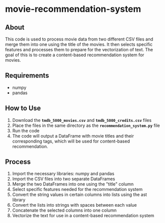 # movie-recommendation-system

## **About**

This code is used to process movie data from two different CSV files and merge them into one using the title of the movies. It then selects specific features and processes them to prepare for the vectorization of text. The goal of this is to create a content-based recommendation system for movies.

## **Requirements**

- numpy
- pandas

## **How to Use**

1. Download the **`tmdb_5000_movies.csv`** and **`tmdb_5000_credits.csv`** files
2. Place the files in the same directory as the **`recommendation_system.py`** file
3. Run the code
4. The code will output a DataFrame with movie titles and their corresponding tags, which will be used for content-based recommendation.

## **Process**

1. Import the necessary libraries: numpy and pandas
2. Import the CSV files into two separate DataFrames
3. Merge the two DataFrames into one using the "title" column
4. Select specific features needed for the recommendation system
5. Convert the string values in certain columns into lists using the ast library
6. Convert the lists into strings with spaces between each value
7. Concatenate the selected columns into one column
8. Vectorize the text for use in a content-based recommendation system
